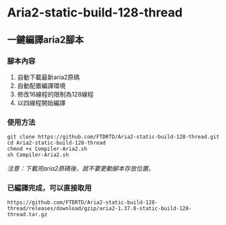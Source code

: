 # Aria2-static-build-128-thread

## 一鍵編譯aria2腳本

### 腳本內容

1. 自動下載最新aria2原碼
2. 自動配置編譯環境
3. 修改16線程的限制為128線程
4. 以四線程開始編譯

### 使用方法

	git clone https://github.com/FTDRTD/Aria2-static-build-128-thread.git
	cd Aria2-static-build-128-thread
	chmod +x Compiler-Aria2.sh
	sh Compiler-Aria2.sh

*注意：下載完aria2原碼後，就不要更動腳本存放位置。*

### 已編譯完成，可以直接取用

	https://github.com/FTDRTD/Aria2-static-build-128-thread/releases/download/gzip/aria2-1.37.0-static-build-128-thread.tar.gz

